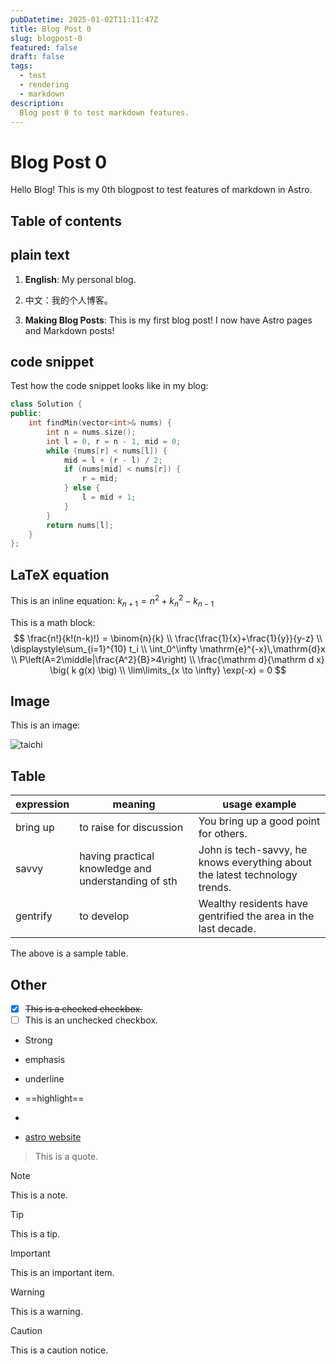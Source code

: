 ```yaml
---
pubDatetime: 2025-01-02T11:11:47Z
title: Blog Post 0
slug: blogpost-0
featured: false
draft: false
tags:
  - test
  - rendering
  - markdown
description:
  Blog post 0 to test markdown features. 
---
```


# Blog Post 0

Hello Blog! This is my 0th blogpost to test features of markdown in Astro.

## Table of contents

## plain text

1. **English**: My personal blog.

2. 中文：我的个人博客。

3. **Making Blog Posts**: This is my first blog post! I now have Astro pages and Markdown posts!

## code snippet

Test how the code snippet looks like in my blog:

```cpp
class Solution {
public:
    int findMin(vector<int>& nums) {
        int n = nums.size();
        int l = 0, r = n - 1, mid = 0;
        while (nums[r] < nums[l]) {
            mid = l + (r - l) / 2;
            if (nums[mid] < nums[r]) {
                r = mid;
            } else {
                l = mid + 1;
            }
        }
        return nums[l];
    }
};
```

## LaTeX equation

This is an inline equation: $k_{n+1} = n^2 + k_n^2 - k_{n-1}$

This is a math block:
$$
\frac{n!}{k!(n-k)!} = \binom{n}{k} \\
\frac{\frac{1}{x}+\frac{1}{y}}{y-z} \\
\displaystyle\sum_{i=1}^{10} t_i \\
\int_0^\infty \mathrm{e}^{-x}\,\mathrm{d}x \\
P\left(A=2\middle|\frac{A^2}{B}>4\right) \\
\frac{\mathrm d}{\mathrm d x} \big( k g(x) \big) \\
\lim\limits_{x \to \infty} \exp(-x) = 0
$$

## Image

This is an image:

![taichi](@assets/images/taichi.jpeg)

## Table

| expression | meaning                                             | usage example                                                |
| ---------- | --------------------------------------------------- | ------------------------------------------------------------ |
| bring up   | to raise for discussion                             | You bring up a good point for others.                        |
| savvy      | having practical knowledge and understanding of sth | John is tech-savvy, he knows everything about the latest technology trends. |
| gentrify   | to develop                                          | Wealthy residents have gentrified the area in the last decade. |

The above is a sample table.

## Other

- [x] ~~This is a checked checkbox.~~
- [ ] This is an unchecked checkbox.

- Strong

- emphasis

- underline

- ==highlight==

- <!--comment-->

- [astro website](https://astro.build/)

> This is a quote.

> [!NOTE]
>
> This is a note.

> [!TIP]
>
> This is a tip.

> [!IMPORTANT]
>
> This is an important item.

> [!WARNING]
>
> This is a warning.

> [!CAUTION]
>
> This is a caution notice.

